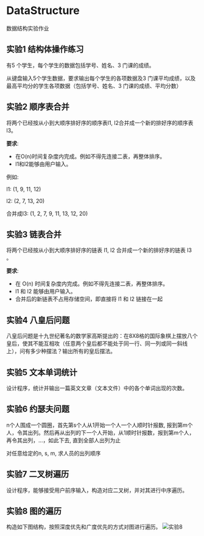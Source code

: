 # DataStructure
数据结构实验作业

## 实验1 结构体操作练习

有5 个学生，每个学生的数据包括学号、姓名、3 门课的成绩。

从键盘输入5个学生数据，要求输出每个学生的各项数据及3 门课平均成绩，以及最高平均分的学生各项数据（包括学号、姓名、3 门课的成绩、平均分数）

## 实验2  顺序表合并

将两个已经按从小到大顺序排好序的顺序表l1, l2合并成一个新的排好序的顺序表l3。

**要求**:
+ 在O(n)时间复杂度内完成。例如不得先连接二表，再整体排序。
+ l1和l2能够由用户输入。

例如:

 l1: (1, 9, 11, 12)

 l2: (2, 7, 13, 20)

合并成l3: (1, 2, 7, 9, 11, 13, 12, 20)

## 实验3 链表合并

将两个已经按从小到大顺序排好序的链表 l1, l2 合并成一个新的排好序的链表 l3 。  

**要求**: 
+ 在 O(n) 时间复杂度内完成。例如不得先连接二表，再整体排序。  
+ l1 和 l2 能够由用户输入。  
+ 合并后的新链表不占用存储空间，即直接将 l1 和 l2 链接在一起  

## 实验4 八皇后问题

八皇后问题是十九世纪著名的数学家高斯提出的：在8X8格的国际象棋上摆放八个皇后，使其不能互相攻（任意两个皇后都不能处于同一行、同一列或同一斜线上），问有多少种摆法？输出所有的皇后摆法。 

## 实验5 文本单词统计

设计程序，统计并输出一篇英文文章（文本文件）中的各个单词出现的次数。

## 实验6 约瑟夫问题

n个人围成一个圆圈，首先第s个人从1开始一个人一个人顺时针报数, 报到第m个人，令其出列。然后再从出列的下一个人开始，从1顺时针报数，报到第m个人，再令其出列，…，如此下去, 直到全部人出列为止

对任意给定的n, s, m, 求人员的出列顺序


## 实验7 二叉树遍历

设计程序，能够接受用户前序输入，构造对应二叉树，并对其进行中序遍历。


## 实验8 图的遍历

构造如下图结构，按照深度优先和广度优先的方式对图进行遍历。
![实验8](https://wx1.sinaimg.cn/mw690/bf4e3631ly1fwx8oz2jomj208w09l0t5.jpg)
